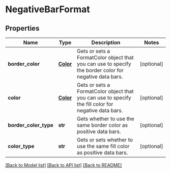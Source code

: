 # NegativeBarFormat

## Properties
Name | Type | Description | Notes
------------ | ------------- | ------------- | -------------
**border_color** | [**Color**](Color.md) | Gets or sets a FormatColor object that you can use to specify the border    color for negative data bars.              | [optional] 
**color** | [**Color**](Color.md) | Gets or sets a FormatColor object that you can use to specify the fill color    for negative data bars.              | [optional] 
**border_color_type** | **str** | Gets whether to use the same border color as positive data bars.              | [optional] 
**color_type** | **str** | Gets or sets whether to use the same fill color as positive data bars. | [optional] 

[[Back to Model list]](../README.md#documentation-for-models) [[Back to API list]](../README.md#documentation-for-api-endpoints) [[Back to README]](../README.md)


